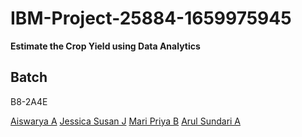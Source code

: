 # IBM-Project-25884-1659975945
<b>Estimate the Crop Yield using Data Analytics</b>

## Batch

B8-2A4E

[Aiswarya A](https://github.com/Aiswarya-A)
[Jessica Susan J](https://github.com/Jessica-Susan-J)
[Mari Priya B](https://github.com/Mari-Priya-B)
[Arul Sundari A](https://github.com/Arul-Sundari-A)
